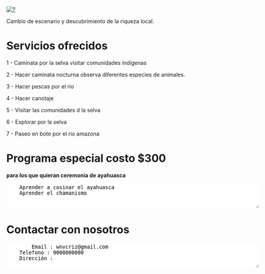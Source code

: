 <A HREF="http://?"><IMG SRC="https://viago.ca/wp-content/uploads/2018/09/Amazonie-1-768x432.jpg" ALT="?" BORDER=0></A>

Cambio de escenario y descubrimiento de la riqueza local.

# Servicios ofrecidos

1 - Caminata por la selva visitar comunidades indígenas

2 - Hacer caminata nocturna observa diferentes especies de animales.

3 - Hacer pescas por el rio

4 - Hacer canotaje

5 - Visitar las comunidades d la selva

6 - Explorar por la selva

7 - Paseo en bote por el rio amazona

# Programa especial costo $300 
**para los que quieran ceremonia de ayahuasca**
<div id="bloc_page">
<textarea STYLE="border-style: none;" cols=80 rows=4>
	Aprender a cosinar el ayahuasca 
	Aprender el chamanismo
</textarea>
</div> <!-- div bloc_page -->

# Contactar con nosotros

<textarea STYLE="border-style: none;" cols=80 rows=4>
        Email : wnvcriz@gmail.com
	Telefono : 0000000000
	Dirección : 
</textarea>
